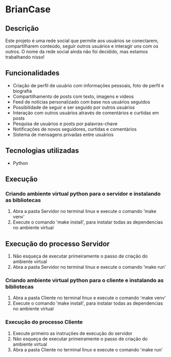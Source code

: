 # BrianCase

## Descrição
Este projeto é uma rede social que permite aos usuários se conectarem, compartilharem conteúdo, seguir outros usuários e interagir uns com os outros. O nome da rede social ainda não foi decidido, mas estamos trabalhando nisso!

## Funcionalidades
- Criação de perfil de usuário com informações pessoais, foto de perfil e biografia
- Compartilhamento de posts com texto, imagens e vídeos
- Feed de notícias personalizado com base nos usuários seguidos
- Possibilidade de seguir e ser seguido por outros usuários
- Interação com outros usuários através de comentários e curtidas em posts
- Pesquisa de usuários e posts por palavras-chave
- Notificações de novos seguidores, curtidas e comentários
- Sistema de mensagens privadas entre usuários

## Tecnologias utilizadas
  - Python

## Execução

### Criando ambiente virtual python para o servidor e instalando as bibliotecas
1. Abra a pasta Servidor no terminal linux e execute o comando 'make venv'
2. Execute o comando 'make install', para instalar todas as dependencias no ambiente virtual

## Execução do processo Servidor
1. Não esqueça de executar primeiramente o passo de criação do ambiente virtual
2. Abra a pasta Servidor no terminal linux e execute o comando 'make run'

### Criando ambiente virtual python para o cliente e instalando as bibliotecas
1. Abra a pasta Cliente no terminal linux e execute o comando 'make venv'
2. Execute o comando 'make install', para instalar todas as dependencias no ambiente virtual

### Execução do processo Cliente
1. Execute primeiro as instruções de execução do servidor
2. Não esqueça de executar primeiramente o passo de criação do ambiente virtual
3. Abra a pasta Cliente no terminal linux e execute o comando 'make run'